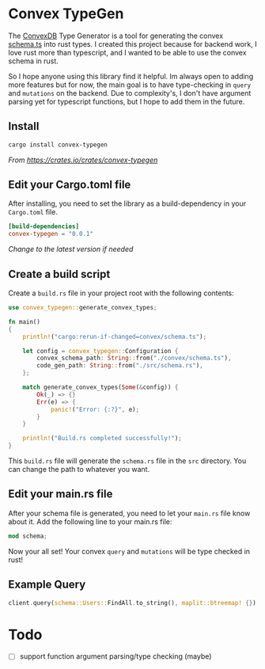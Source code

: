 # Convex TypeGen

The [ConvexDB](https://www.convex.dev) Type Generator is a tool for generating the convex [schema.ts](https://docs.convex.dev/database/schemas) into rust types. I created this project
because for backend work, I love rust more than typescript, and I wanted to be able to use the convex schema in rust.

So I hope anyone using this library find it helpful. Im always open to adding more features but for now, the main goal is
to have type-checking in `query` and `mutations` on the backend. Due to complexity's, I don't have argument parsing yet for 
typescript functions, but I hope to add them in the future.

## Install

```bash
cargo install convex-typegen
```

*From https://crates.io/crates/convex-typegen*

## Edit your Cargo.toml file

After installing, you need to set the library as a build-dependency in your `Cargo.toml` file.

```toml
[build-dependencies]
convex-typegen = "0.0.1"
```

*Change to the latest version if needed*

## Create a build script

Create a `build.rs` file in your project root with the following contents:

```rust
use convex_typegen::generate_convex_types;

fn main()
{
    println!("cargo:rerun-if-changed=convex/schema.ts");

    let config = convex_typegen::Configuration {
        convex_schema_path: String::from("./convex/schema.ts"),
        code_gen_path: String::from("./src/schema.rs"),
    };

    match generate_convex_types(Some(&config)) {
        Ok(_) => {}
        Err(e) => {
            panic!("Error: {:?}", e);
        }
    }

    println!("Build.rs completed successfully!");
}
```
This `build.rs` file will generate the `schema.rs` file in the `src` directory. You can change the path to whatever you want.

## Edit your main.rs file

After your schema file is generated, you need to let your `main.rs` file know about it. Add the following line to your main.rs file:

```rust
mod schema;
```

Now your all set! Your convex `query` and `mutations` will be type checked in rust!

## Example Query

```rust
client.query(schema::Users::FindAll.to_string(), maplit::btreemap! {}).await;
```

# Todo

- [ ] support function argument parsing/type checking (maybe)
